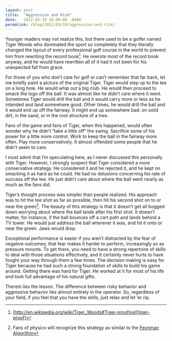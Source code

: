 ```yaml
---
layout: post
title:  "Aggression and Risk"
date:   2012-03-19 16:00:00 -0400
permalink: /blog/2012/03/19/aggression-and-risk/
---
```


Younger readers may not realize this, but there used to be a golfer named Tiger Woods who dominated the sport so completely
that they literally changed the layout of every professional golf course in the world to prevent him from rewriting
the record book[^1].  He rewrote most of the record book anyway, and he would have rewritten all of it had it not been for his
unexpected fall from grace.

For those of you who don’t care for golf or can’t remember that far back, let me briefly paint a picture of the original Tiger.
Tiger would step up to the tee on a long hole.  He would whip out a big club.  He would then proceed to smack the logo off the ball.
It was almost like he didn’t care where it went.  Sometimes Tiger would drill the ball and it would carry more or less as he
intended and land somewhere good.  Other times, he would drill the ball and it would end up off the fairway.  It might end up
somewhere bad: on solid dirt, in the sand, or in the root structure of a tree.

Fans of the game and fans of Tiger, when this happened, would often wonder why he didn’t “take a little off” the swing.
Sacrifice some of his power for a little more control.  Work to keep the ball in the fairway more often.  Play more conservatively.
It almost offended some people that he didn’t seem to care.

I must admit that I’m speculating here, as I never discussed this personally with Tiger.  However, I strongly suspect that Tiger
considered a more conservative strategy.  He considered it and he rejected it, and he kept on smacking it as hard as he could.
He had no delusions concerning his rate of success off the tee.  He just didn’t care about where the ball went nearly as much as the
fans did.

Tiger’s thought process was simpler than people realized.  His approach was to hit the tee shot as far as possible, then hit his
second shot on to or near the green[^2].  The beauty of this strategy is that it doesn’t get all bogged down worrying about where the
ball lands after his first shot.  It doesn’t matter, for instance, if the ball bounces off a cart path and lands behind a TV tower.
He would just address the ball wherever it was, and hit it onto or near the green.  Jaws would drop.

Exceptional performance is easier if you aren’t distracted by the fear of negative outcomes; that fear makes it harder to perform,
increasingly so as pressure mounts.  To get there, you need to have a strong repertoire of skills to deal with those situations
effectively, and it certainly never hurts to have fought your way through them a few times.  The decision making is easy for Tiger
because he had such a strong foundation of skills to build his game around.  Getting there was hard for Tiger.  He worked at it for
most of his life and took full advantage of his natural gifts.

Therein lies the lesson.  The difference between risky behavior and aggressive behavior lies almost entirely in the operator.  So,
regardless of your field, if you feel that you have the skills, just relax and let ‘er rip.

[^1]: [http://en.wikipedia.org/wiki/Tiger_Woods#Tiger-proofing][tiger-proof]
[^2]: Fans of physics will recognize this strategy as similar to the [Feynman Algorithm][feynman-alg]

[tiger-proof]: http://en.wikipedia.org/wiki/Tiger_Woods#Tiger-proofing
[feynman-alg]: http://c2.com/cgi/wiki?FeynmanAlgorithm